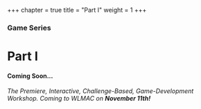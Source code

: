 +++
chapter = true
title = "Part I"
weight = 1
+++
 
### Game Series
# Part I

#### Coming Soon...
*The Premiere, Interactive, Challenge-Based, Game-Development Workshop. Coming to WLMAC on **November 11th!***

